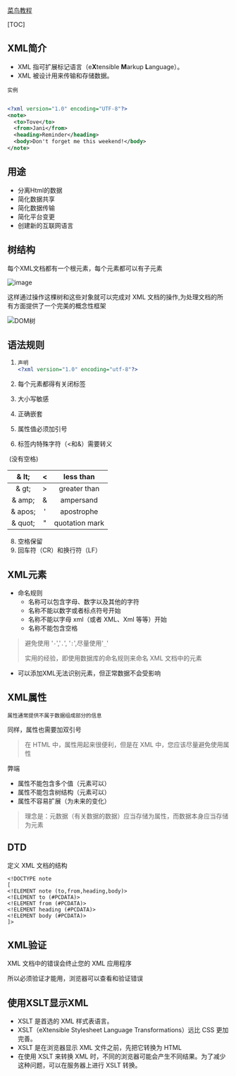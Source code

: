 [菜鸟教程](http://www.runoob.com/xml/xml-attributes.html)

[TOC]



## XML简介

* XML 指可扩展标记语言（e**X**tensible **M**arkup **L**anguage）。
* XML 被设计用来传输和存储数据。

`实例`

```XML

<?xml version="1.0" encoding="UTF-8"?>
<note>
  <to>Tove</to>
  <from>Jani</from>
  <heading>Reminder</heading>
  <body>Don't forget me this weekend!</body>
</note>

```



##   用途

* 分离Html的数据
* 简化数据共享
* 简化数据传输
* 简化平台变更
* 创建新的互联网语言



##  树结构

每个XML文档都有一个根元素，每个元素都可以有子元素



![image](http://www.runoob.com/wp-content/uploads/2013/09/nodetree.gif)

这样通过操作这棵树和这些对象就可以完成对 XML 文档的操作,为处理文档的所有方面提供了一个完美的概念性框架 

![DOM树](http://www.runoob.com/wp-content/uploads/2018/03/991342_1.jpg)

##  语法规则

1. ```xml
   声明
   <?xml version="1.0" encoding="utf-8"?>
   ```

2. 每个元素都得有关闭标签

3. 大小写敏感

4. 正确嵌套

5. 属性值必须加引号

6. 标签内特殊字符（<和&）需要转义

​    (没有空格)

|  & lt;  |  <   |   less than    |
| :-----: | :--: | :------------: |
|  & gt;  |  >   |  greater than  |
| & amp;  |  &   |   ampersand    |
| & apos; |  '   |   apostrophe   |
| & quot; |  "   | quotation mark |

8. 空格保留
9. 回车符（CR）和换行符（LF） 

## XML元素

* 命名规则
  * 名称可以包含字母、数字以及其他的字符
  * 名称不能以数字或者标点符号开始
  * 名称不能以字母 xml（或者 XML、Xml 等等）开始
  * 名称不能包含空格

> 避免使用 '`-`','`.`', '`:`',尽量使用'`_`'
>
> 实用的经验，即使用数据库的命名规则来命名 XML 文档中的元素 

* 可以添加XML无法识别元素，但正常数据不会受影响



## XML属性

`属性通常提供不属于数据组成部分的信息 `

同样，属性也需要加双引号

> 在 HTML 中，属性用起来很便利，但是在 XML 中，您应该尽量避免使用属性 

弊端

- 属性不能包含多个值（元素可以）
- 属性不能包含树结构（元素可以）
- 属性不容易扩展（为未来的变化）

> 理念是：元数据（有关数据的数据）应当存储为属性，而数据本身应当存储为元素 

##  DTD

定义 XML 文档的结构 

```xml-dtd
<!DOCTYPE note
[
<!ELEMENT note (to,from,heading,body)>
<!ELEMENT to (#PCDATA)>
<!ELEMENT from (#PCDATA)>
<!ELEMENT heading (#PCDATA)>
<!ELEMENT body (#PCDATA)>
]>
```

## XML验证

XML 文档中的错误会终止您的 XML 应用程序

所以必须验证才能用，浏览器可以查看和验证错误

##  使用XSLT显示XML

* XSLT 是首选的 XML 样式表语言。
* XSLT（eXtensible Stylesheet Language Transformations）远比 CSS 更加完善。
* XSLT 是在浏览器显示 XML 文件之前，先把它转换为 HTML
* 在使用 XSLT 来转换 XML 时，不同的浏览器可能会产生不同结果。为了减少这种问题，可以在服务器上进行 XSLT 转换。 

